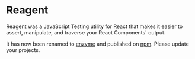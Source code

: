 Reagent
=======

Reagent was a JavaScript Testing utility for React that makes it easier to assert, manipulate,
and traverse your React Components' output.

It has now been renamed to [enzyme](https://github.com/airbnb/enzyme) and published on [npm](https://www.npmjs.com/package/enzyme). Please update your projects.
